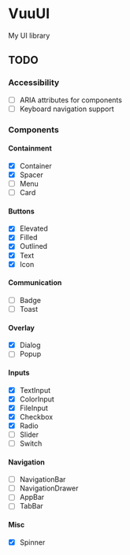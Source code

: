 # VuuUI
My UI library

## TODO

### Accessibility

+ [ ] ARIA attributes for components
+ [ ] Keyboard navigation support

### Components

#### Containment

+ [x] Container
+ [x] Spacer
+ [ ] Menu
+ [ ] Card

#### Buttons

+ [x] Elevated
+ [x] Filled
+ [x] Outlined
+ [x] Text
+ [x] Icon

#### Communication

+ [ ] Badge
+ [ ] Toast

#### Overlay

+ [x] Dialog
+ [ ] Popup

#### Inputs

+ [x] TextInput
+ [x] ColorInput
+ [x] FileInput
+ [x] Checkbox
+ [x] Radio
+ [ ] Slider
+ [ ] Switch

#### Navigation

+ [ ] NavigationBar
+ [ ] NavigationDrawer
+ [ ] AppBar
+ [ ] TabBar

#### Misc

+ [x] Spinner
